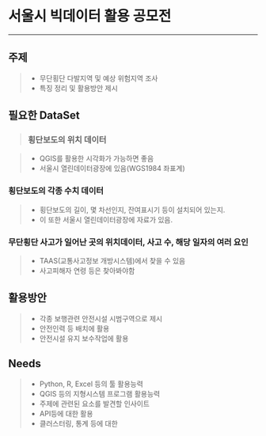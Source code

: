 # 서울시 빅데이터 활용 공모전
-------------

## 주제

>  * 무단횡단 다발지역 및 예상 위험지역 조사
>  * 특징 정리 및 활용방안 제시

## 필요한 DataSet
>  ### 횡단보도의 위치 데이터

>  * QGIS를 활용한 시각화가 가능하면 좋음
>  * 서울시 열린데이터광장에 있음(WGS1984 좌표계)
### 횡단보도의 각종 수치 데이터

>  * 횡단보도의 길이, 몇 차선인지, 잔여표시기 등이 설치되어 있는지.
>  * 이 또한 서울시 열린데이터광장에 자료가 있음.

### 무단횡단 사고가 일어난 곳의 위치데이터, 사고 수, 해당 일자의 여러 요인

>  * TAAS(교통사고정보 개방시스템)에서 찾을 수 있음
>  * 사고피해자 연령 등은 찾아봐야함

## 활용방안

>  * 각종 보행관련 안전시설 시범구역으로 제시
>  * 안전인력 등 배치에 활용
>  * 안전시설 유지 보수작업에 활용

## Needs

>  * Python, R, Excel 등의 툴 활용능력
>  * QGIS 등의 지형시스템 프로그램 활용능력
>  * 주제에 관련된 요소를 발견할 인사이트
>  * API등에 대한 활용
>  * 클러스터링, 통계 등에 대한 
